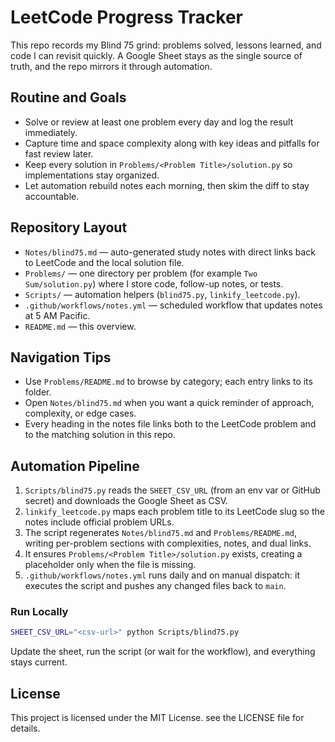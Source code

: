 # LeetCode Progress Tracker

This repo records my Blind 75 grind: problems solved, lessons learned, and code I can revisit quickly. A Google Sheet stays as the single source of truth, and the repo mirrors it through automation.

## Routine and Goals

- Solve or review at least one problem every day and log the result immediately.
- Capture time and space complexity along with key ideas and pitfalls for fast review later.
- Keep every solution in `Problems/<Problem Title>/solution.py` so implementations stay organized.
- Let automation rebuild notes each morning, then skim the diff to stay accountable.

## Repository Layout

- `Notes/blind75.md` — auto-generated study notes with direct links back to LeetCode and the local solution file.
- `Problems/` — one directory per problem (for example `Two Sum/solution.py`) where I store code, follow-up notes, or tests.
- `Scripts/` — automation helpers (`blind75.py`, `linkify_leetcode.py`).
- `.github/workflows/notes.yml` — scheduled workflow that updates notes at 5 AM Pacific.
- `README.md` — this overview.

## Navigation Tips

- Use `Problems/README.md` to browse by category; each entry links to its folder.
- Open `Notes/blind75.md` when you want a quick reminder of approach, complexity, or edge cases.
- Every heading in the notes file links both to the LeetCode problem and to the matching solution in this repo.

## Automation Pipeline

1. `Scripts/blind75.py` reads the `SHEET_CSV_URL` (from an env var or GitHub secret) and downloads the Google Sheet as CSV.
2. `linkify_leetcode.py` maps each problem title to its LeetCode slug so the notes include official problem URLs.
3. The script regenerates `Notes/blind75.md` and `Problems/README.md`, writing per-problem sections with complexities, notes, and dual links.
4. It ensures `Problems/<Problem Title>/solution.py` exists, creating a placeholder only when the file is missing.
5. `.github/workflows/notes.yml` runs daily and on manual dispatch: it executes the script and pushes any changed files back to `main`.

### Run Locally

```bash
SHEET_CSV_URL="<csv-url>" python Scripts/blind75.py
```

Update the sheet, run the script (or wait for the workflow), and everything stays current.

## License
This project is licensed under the MIT License. see the LICENSE file for details.
